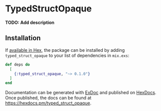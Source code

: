 # TypedStructOpaque

**TODO: Add description**

## Installation

If [available in Hex](https://hex.pm/docs/publish), the package can be installed
by adding `typed_struct_opaque` to your list of dependencies in `mix.exs`:

```elixir
def deps do
  [
    {:typed_struct_opaque, "~> 0.1.0"}
  ]
end
```

Documentation can be generated with [ExDoc](https://github.com/elixir-lang/ex_doc)
and published on [HexDocs](https://hexdocs.pm). Once published, the docs can
be found at <https://hexdocs.pm/typed_struct_opaque>.

